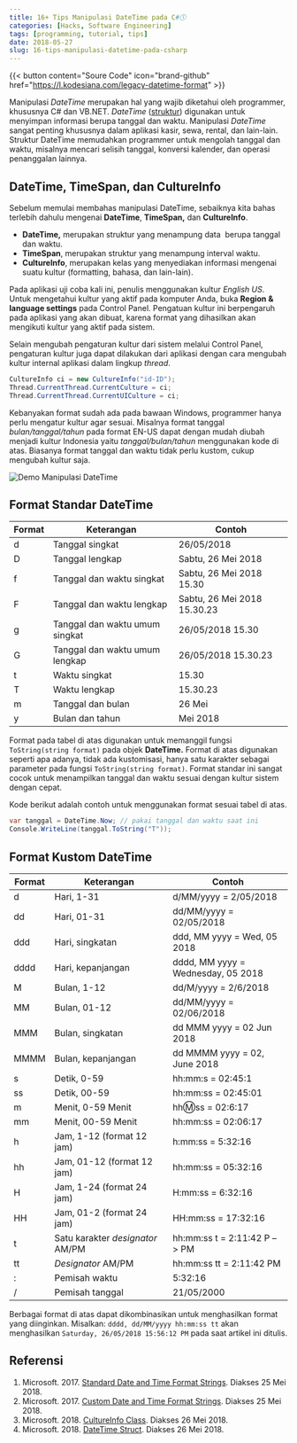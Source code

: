 ```yaml
---
title: 16+ Tips Manipulasi DateTime pada C#🕔
categories: [Hacks, Software Engineering]
tags: [programming, tutorial, tips]
date: 2018-05-27
slug: 16-tips-manipulasi-datetime-pada-csharp
---
```


{{< button content="Soure Code" icon="brand-github" href="https://l.kodesiana.com/legacy-datetime-format" >}}

Manipulasi *DateTime* merupakan hal yang wajib diketahui oleh programmer, khususnya C# dan VB.NET. *DateTime*
([struktur](<https://msdn.microsoft.com/en-us/library/system.datetime(v=vs.110).aspx>)) digunakan untuk menyimpan
informasi berupa tanggal dan waktu. Manipulasi *DateTime* sangat penting khususnya dalam aplikasi kasir, sewa, rental,
dan lain-lain. Struktur DateTime memudahkan programmer untuk mengolah tanggal dan waktu, misalnya mencari selisih
tanggal, konversi kalender, dan operasi penanggalan lainnya.

## DateTime, TimeSpan, dan CultureInfo

Sebelum memulai membahas manipulasi DateTime, sebaiknya kita bahas terlebih dahulu mengenai **DateTime**, **TimeSpan,**
dan **CultureInfo**.

- **DateTime,** merupakan struktur yang menampung data  berupa tanggal dan waktu.
- **TimeSpan**, merupakan struktur yang menampung interval waktu.
- **CultureInfo**, merupakan kelas yang menyediakan informasi mengenai suatu kultur (formatting, bahasa, dan lain-lain).

Pada aplikasi uji coba kali ini, penulis menggunakan kultur *English US*. Untuk mengetahui kultur yang aktif pada
komputer Anda, buka **Region & language settings** pada Control Panel. Pengatuan kultur ini berpengaruh pada aplikasi
yang akan dibuat, karena format yang dihasilkan akan mengikuti kultur yang aktif pada sistem.

Selain mengubah pengaturan kultur dari sistem melalui Control Panel, pengaturan kultur juga dapat dilakukan dari
aplikasi dengan cara mengubah kultur internal aplikasi dalam lingkup *thread*.

```csharp
CultureInfo ci = new CultureInfo("id-ID");
Thread.CurrentThread.CurrentCulture = ci;
Thread.CurrentThread.CurrentUICulture = ci;
```

Kebanyakan format sudah ada pada bawaan Windows, programmer hanya perlu mengatur kultur agar sesuai. Misalnya format
tanggal *bulan/tanggal/tahun* pada format EN-US dapat dengan mudah diubah menjadi kultur Indonesia yaitu
*tanggal/bulan/tahun* menggunakan kode di atas. Biasanya format tanggal dan waktu tidak perlu kustom, cukup mengubah
kultur saja.

![Demo Manipulasi DateTime](https://blob.kodesiana.com/kodesiana-public-assets/posts/2018/6/demo-datetime.png)

## Format Standar DateTime

| Format | Keterangan                     | Contoh                      |
| ------ | ------------------------------ | --------------------------- |
| d      | Tanggal singkat                | 26/05/2018                  |
| D      | Tanggal lengkap                | Sabtu, 26 Mei 2018          |
| f      | Tanggal dan waktu singkat      | Sabtu, 26 Mei 2018 15.30    |
| F      | Tanggal dan waktu lengkap      | Sabtu, 26 Mei 2018 15.30.23 |
| g      | Tanggal dan waktu umum singkat | 26/05/2018 15.30            |
| G      | Tanggal dan waktu umum lengkap | 26/05/2018 15.30.23         |
| t      | Waktu singkat                  | 15.30                       |
| T      | Waktu lengkap                  | 15.30.23                    |
| m      | Tanggal dan bulan              | 26 Mei                      |
| y      | Bulan dan tahun                | Mei 2018                    |

Format pada tabel di atas digunakan untuk memanggil fungsi `ToString(string format)` pada objek **DateTime.** Format di
atas digunakan seperti apa adanya, tidak ada kustomisasi, hanya satu karakter sebagai parameter pada fungsi
`ToString(string format)`. Format standar ini sangat cocok untuk menampilkan tanggal dan waktu sesuai dengan kultur
sistem dengan cepat.

Kode berikut adalah contoh untuk menggunakan format sesuai tabel di atas.

```csharp
var tanggal = DateTime.Now; // pakai tanggal dan waktu saat ini
Console.WriteLine(tanggal.ToString("T"));
```

## Format Kustom DateTime

| Format | Keterangan                       | Contoh                             |
| ------ | -------------------------------- | ---------------------------------- |
| d      | Hari, 1-31                       | d/MM/yyyy = 2/05/2018              |
| dd     | Hari, 01-31                      | dd/MM/yyyy = 02/05/2018            |
| ddd    | Hari, singkatan                  | ddd, MM yyyy = Wed, 05 2018        |
| dddd   | Hari, kepanjangan                | dddd, MM yyyy = Wednesday, 05 2018 |
| M      | Bulan, 1-12                      | dd/M/yyyy = 2/6/2018               |
| MM     | Bulan, 01-12                     | dd/MM/yyyy = 02/06/2018            |
| MMM    | Bulan, singkatan                 | dd MMM yyyy = 02 Jun 2018          |
| MMMM   | Bulan, kepanjangan               | dd MMMM yyyy = 02, June 2018       |
| s      | Detik, 0-59                      | hh:mm:s = 02:45:1                  |
| ss     | Detik, 00-59                     | hh:mm:ss = 02:45:01                |
| m      | Menit, 0-59 Menit                | hh:m:ss = 02:6:17                  |
| mm     | Menit, 00-59 Menit               | hh:mm:ss = 02:06:17                |
| h      | Jam, 1-12 (format 12 jam)        | h:mm:ss = 5:32:16                  |
| hh     | Jam, 01-12 (format 12 jam)       | hh:mm:ss = 05:32:16                |
| H      | Jam, 1-24 (format 24 jam)        | H:mm:ss = 6:32:16                  |
| HH     | Jam, 01-2 (format 24 jam)        | HH:mm:ss = 17:32:16                |
| t      | Satu karakter *designator* AM/PM | hh:mm:ss t = 2:11:42 P –> PM       |
| tt     | *Designator* AM/PM               | hh:mm:ss tt = 2:11:42 PM           |
| :      | Pemisah waktu                    | 5:32:16                            |
| /      | Pemisah tanggal                  | 21/05/2000                         |

Berbagai format di atas dapat dikombinasikan untuk menghasilkan format yang diinginkan. Misalkan:
`dddd, dd/MM/yyyy hh:mm:ss tt` akan menghasilkan `Saturday, 26/05/2018 15:56:12 PM` pada saat artikel ini ditulis.

## Referensi

1. Microsoft. 2017. [Standard Date and Time Format Strings](https://docs.microsoft.com/en-us/dotnet/standard/base-types/standard-date-and-time-format-strings). Diakses 25 Mei 2018.
2. Microsoft. 2017. [Custom Date and Time Format Strings](https://docs.microsoft.com/en-us/dotnet/standard/base-types/custom-date-and-time-format-strings). Diakses 25 Mei 2018.
3. Microsoft. 2018. [CultureInfo Class](https://docs.microsoft.com/id-id/dotnet/api/system.globalization.cultureinfo). Diakses 26 Mei 2018.
4. Microsoft. 2018. [DateTime Struct](https://docs.microsoft.com/id-id/dotnet/api/system.datetime). Diakses 26 Mei 2018.
